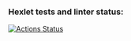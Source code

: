 ### Hexlet tests and linter status:
[![Actions Status](https://github.com/ErKir/python-project-49/workflows/hexlet-check/badge.svg)](https://github.com/ErKir/python-project-49/actions)